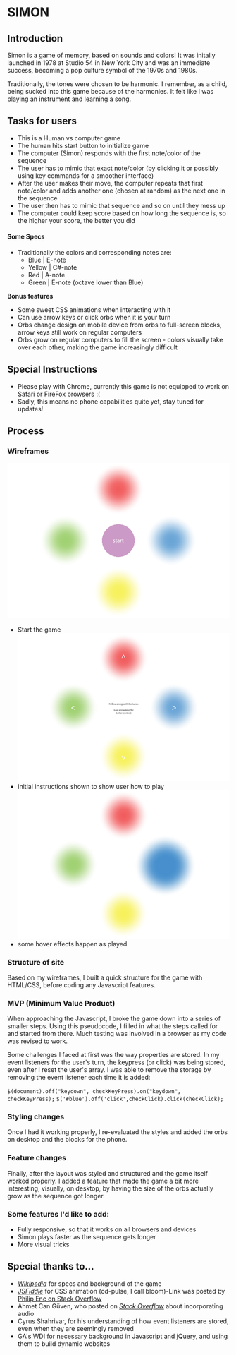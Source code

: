 # SIMON

## Introduction

Simon is a game of memory, based on sounds and colors! It was initally launched in 1978 at Studio 54 in New York City and was an immediate success, becoming a pop culture symbol of the 1970s and 1980s.

Traditionally, the tones were chosen to be harmonic. I remember, as a child, being sucked into this game because of the harmonies. It felt like I was playing an instrument and learning a song. 

## Tasks for users

- This is a Human vs computer game
- The human hits start button to initialize game
- The computer (Simon) responds with the first note/color of the sequence
- The user has to mimic that exact note/color (by clicking it or possibly using key commands for a smoother interface)
- After the user makes their move, the computer repeats that first note/color and adds another one (chosen at random) as the next one in the sequence
- The user then has to mimic that sequence and so on until they mess up 
- The computer could keep score based on how long the sequence is, so the higher your score, the better you did

#### Some Specs

- Traditionally the colors and corresponding notes are:
  - Blue | E-note
  - Yellow | C#-note
  - Red | A-note
  - Green | E-note (octave lower than Blue)

**Bonus features**

- Some sweet CSS animations when interacting with it
- Can use arrow keys or click orbs when it is your turn
- Orbs change design on mobile device from orbs to full-screen blocks, arrow keys still work on regular computers
- Orbs grow on regular computers to fill the screen - colors visually take over each other, making the game increasingly difficult

## Special Instructions

- Please play with Chrome, currently this game is not equipped to work on Safari or FireFox browsers :(
- Sadly, this means no phone capabilities quite yet, stay tuned for updates!

## Process

### Wireframes
![home](images/home.png) 
- Start the game
![instructions](images/initial-instructions.png)
- initial instructions shown to show user how to play
![hover effects](images/hover-play.png)
- some hover effects happen as played

### Structure of site

Based on my wireframes, I built a quick structure for the game with HTML/CSS, before coding any Javascript features.

### MVP (Minimum Value Product)

When approaching the Javascript, I broke the game down into a series of smaller steps. Using this pseudocode, I filled in what the steps called for and started from there. Much testing was involved in a browser as my code was revised to work.

Some challenges I faced at first was the way properties are stored. In my event listeners for the user's turn, the keypress (or click) was being stored, even after I reset the user's array. I was able to remove the storage by removing the event listener each time it is added:

`$(document).off("keydown", checkKeyPress).on("keydown", checkKeyPress);`
`$('#blue').off('click',checkClick).click(checkClick);`

### Styling changes

Once I had it working properly, I re-evaluated the styles and added the orbs on desktop and the blocks for the phone.

### Feature changes

Finally, after the layout was styled and structured and the game itself worked properly. I added a feature that made the game a bit more interesting, visually, on desktop, by having the size of the orbs actually grow as the sequence got longer.

### Some features I'd like to add:

- Fully responsive, so that it works on all browsers and devices
- Simon plays faster as the sequence gets longer
- More visual tricks

## Special thanks to...

- <a href="https://en.wikipedia.org/wiki/Simon_(game)">_Wikipedia_</a> for specs and background of the game
- <a href="https://jsfiddle.net/yeghb8oo/">_JSFiddle_</a> for CSS animation (cd-pulse, I call bloom)-Link was posted by <a href="http://stackoverflow.com/questions/28623446/expand-bottom-border-on-hover">Philip Enc on Stack Overflow</a>
- Ahmet Can Güven, who posted on <a href="http://stackoverflow.com/questions/8489710/play-an-audio-file-using-jquery-when-a-button-is-clicked">_Stack Overflow_</a> about incorporating audio
- Cyrus Shahrivar, for his understanding of how event listeners are stored, even when they are seemingly removed
- GA's WDI for necessary background in Javascript and jQuery, and using them to build dynamic websites
